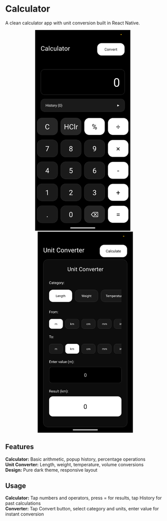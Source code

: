 # Calculator
A clean calculator app with unit conversion built in React Native.

<p align="center">
  <img src="assets/Screenshot1.png" alt="Calculator" width="300" />
  &nbsp;&nbsp;&nbsp;
  <img src="assets/Screenshot2.png" alt="Converter" width="300" />
</p>

## Features
**Calculator:** Basic arithmetic, popup history, percentage operations  
**Unit Converter:** Length, weight, temperature, volume conversions  
**Design:** Pure dark theme, responsive layout

## Usage
**Calculator:** Tap numbers and operators, press = for results, tap History for past calculations  
**Converter:** Tap Convert button, select category and units, enter value for instant conversion